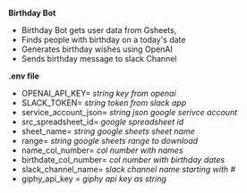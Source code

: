 **Birthday Bot**
- Birthday Bot gets user data from  Gsheets,
- Finds people with birthday on a today's date
- Generates birthday wishes using OpenAI
- Sends birthday message to slack Channel

**.env file**
- OPENAI_API_KEY= *string key from openai*
- SLACK_TOKEN= *string token from slack app*
- service_account_json= *string json google serivce account*
- src_spreadsheet_id= *google spreadsheet id*
- sheet_name= *string google sheets sheet name*
- range= *string google sheets range to download*
- name_col_number= *col number with names*
- birthdate_col_number= *col number with birthday dates*
- slack_channel_name= *slack channel name starting with #*
- giphy_api_key = *giphy api key as string*